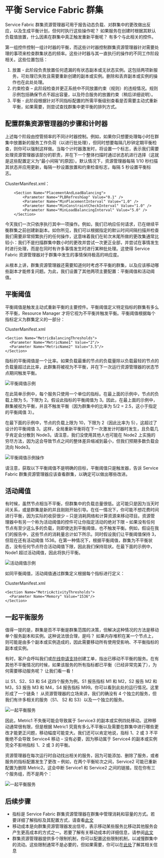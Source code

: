 <properties
   pageTitle="使用 Azure Service Fabric 群集资源管理器平衡群集 | Azure"
   description="介绍如何使用 Azure Service Fabric 群集资源管理器平衡群集。"
   services="service-fabric"
   documentationCenter=".net"
   authors="masnider"
   manager="timlt"
   editor=""/>

<tags
   ms.service="Service-Fabric"
   ms.date="05/20/2016"
   wacn.date="07/04/2016"/>

# 平衡 Service Fabric 群集
Service Fabric 群集资源管理器可用于报告动态负载、对群集中的更改做出反应，以及生成平衡计划，但何时执行这些操作呢？ 如果服务在创建时根据其默认负载值放置，什么因素在群集中真正触发重新平衡呢？ 有多个与此相关的控件。

第一组控件控制一组计时器的平衡，而这些计时器控制群集资源管理器针对需要处理的事项来检查群集状态的频率。这些计时器与其一直执行的操作的不同工作阶段相关。这些位置包括：

1.	放置 - 此阶段负责放置任何遗漏的有状态副本或无状态实例。这包括两项新服务，可处理已失败且需要重新创建的副本或实例。删除和丢弃副本或实例的操作也在此处处理。
2.	约束检查 – 此阶段检查并更正系统中不同放置约束（规则）的违规情况。规则示例包括确保节点不超出容量，以及符合服务的放置约束（稍后详细说明）。
3.	平衡 - 此阶段根据针对不同指标配置的所需平衡级别查看是否需要主动式重新平衡，如果需要，则尝试查找群集中更平衡的排列方式。

## 配置群集资源管理器的步骤和计时器
上述每个阶段由控管频率的不同计时器控制。例如，如果你只想要处理每小时在群集中放置新的服务工作负荷（以进行批处理），但同时想要每隔几秒钟定期平衡检查，则你可以强制这样做。当每个计时器激发时，将设置一个标志，表示我们需要处理资源管理器该部分的职责，并在下一个整体扫描时通过状态机进行选择（这就是这些配置定义为“最小间隔”的原因）。默认情况下，资源管理器每隔 1/10 秒扫描其状态并应用更新，每隔一秒设置放置和约束检查标志，每隔 5 秒设置平衡标志。

ClusterManifest.xml：


        <Section Name="PlacementAndLoadBalancing">
            <Parameter Name="PLBRefreshGap" Value="0.1" />
            <Parameter Name="MinPlacementInterval" Value="1.0" />
            <Parameter Name="MinConstraintCheckInterval" Value="1.0" />
            <Parameter Name="MinLoadBalancingInterval" Value="5.0" />
        </Section>


今天我们一次只依序执行其中一项操作。例如，我们已响应任何请求，已在继续平衡群集之前创建新副本。如你所见，我们可以根据指定的默认时间间隔扫描并检查我们需要非常频繁执行的任何操作，这意味着我们在轮次末尾所做的更改集通常比较小：我们不是扫描群集中数小时的更改并尝试一次更正全部，并尝试在事情发生时进行处理，而是在同时有许多事情发生时进行某种批处理。这使得 Service Fabric 资源管理器对于群集中发生的事情保持极高的响应度。

从根本上讲，群集资源管理器还需要知道何时考虑不平衡的群集，以及应该移动哪些副本才能修复问题。为此，我们设置了其他两项主要配置：平衡阈值和活动阈值。

## 平衡阈值
平衡阈值是触发主动式重新平衡的主要控件。平衡阈值定义特定指标的群集有多么不平衡，Resource Manager 才将它视为不平衡并触发平衡。平衡阈值根据每个指标定义为群集定义的一部分：

ClusterManifest.xml


    <Section Name="MetricBalancingThresholds">
      <Parameter Name="MetricName1" Value="2"/>
      <Parameter Name="MetricName2" Value="3.5"/>
    </Section>


指标的平衡阈值是一个比率。如果负载最重的节点的负载量除以负载最轻的节点的负载量超过此比率，此群集将被视为不平衡，并在下一次运行资源管理器的状态节点期间触发平衡。

![平衡阈值示例][Image1]

在此简单示例中，每个服务只使用一个单位的指标。在最上面的示例中，节点的负载上限为 5，下限为 2。假设此指标的平衡阈值为 3。因此，在最上面的示例中，群集被视为平衡，并且不触发平衡（因为群集中的比率为 5/2 = 2.5，这小于指定的平衡阈值 3）。

在最下面的示例中，节点的负载上限为 10，下限为 2（因此比率为 5），这超过了设计的平衡阈值 3。这样，全局重新平衡将在下一次激发计时器时发生，且负载几乎肯定会分散到 Node3。请注意，我们没使用其他人也可能在 Node2 上实施的穷尽方法，因为这会导致节点之间的整体差异缩减到最小，但我们预期多数负载会流向 Node3。

![平衡阈值示例操作][Image2]

请注意，获取以下平衡阈值不是明确的目标，平衡阈值只是触发器，告诉 Service Fabric 群集资源管理器应该查看群集，以确定可以做出哪些改进。

## 活动阈值
有时候，虽然节点相当不平衡，但群集中的负载总量很低。这可能只是因为当天时间关系，或是群集是新的并且刚刚开始引导。在任一情况下，你可能不想花费时间进行平衡，因为实际的收获很少 – 只是消耗网络和计算资源来移动项目。资源管理器中有另一个称为活动阈值的控件可让你指定活动的绝对下限 – 如果没有任何节点有至少这么多的负载，则即使达到平衡阈值，也不触发平衡。例如，假设在我们的报告中，这些节点的消耗量总计如下所示。同时假设我们让平衡阈值保持 3，但现在还有活动阈值 1536。在第一种情况下，根据平衡阈值，群集为不平衡状态，没有任何节点符合活动阈值下限，因此我们保持现状。在最下面的示例中，Node1 超过活动阈值，因此将执行平衡。

![活动阈值示例][Image3]

如同平衡阈值，活动阈值通过群集定义根据每个指标进行定义：

ClusterManifest.xml


    <Section Name="MetricActivityThresholds">
      <Parameter Name="Memory" Value="1536"/>
    </Section>


## 一起平衡服务
值得一提的是，群集是否不平衡是群集范围的决策，但解决这种情况的方法是移动单个服务副本和实例。这种说法很合理，是吗？ 如果内存堆积在某一个节点上，则可能是由多个副本或实例造成的，因此需要移动所有使用受影响、不平衡指标的副本或实例。

有时，客户会呼叫我们或[在线申请支持](/support/support-ticket-form/?l=zh-cn)创建工单，指出已移动不平衡的服务。在有其他不平衡情况的时候，如果该服务的所有指标都已平衡（已经非常完美了），为何需要移动服务呢？ 让我们看一看！

以 S1、S2、S3 和 S4 这四个服务为例。S1 报告指标 M1 和 M2，S2 报告 M2 和 M3，S3 报告 M3 和 M4，S4 报告指标 M99。你可以看到此处的运行情况。这里形成了一个链条！ 从资源管理器的立场来讲，我们的确没有 4 个独立的服务，但我们有许多相关的服务（S1、 S2 和 S3）以及一个独立的服务。

![一起平衡服务][Image4]

因此，Metric1 不失衡可能会导致属于 Service3 的副本或实例四处移动。这种移动通常很有限，但是根据 Metric1 究竟有多么不平衡以及需要在群集中进行哪些更改才能更正问题，移动幅度可能变大。我们还可以肯定地说，指标 1、2 或 3 不平衡绝不会导致 Service4 移动 – 没有必要，因为移动属于 Service4 的副本或实例完全不影响指标 1、2 或 3 的平衡。

资源管理器在每次运行时自动找出相关的服务，因为可能添加、删除了服务，或者服务的指标配置发生了更改 – 例如，在两个平衡轮次之间，Service2 可能已重新配置为删除 Metric2。这会中断 Service1 和 Service2 之间的链接。现在你有三个服务组，而不是两个：

![一起平衡服务][Image5]

## 后续步骤
- 指标是 Service Fabric 群集资源管理器在群集中管理消耗和容量的方式。若要详细了解指标及其配置方式，请查看[此文](/documentation/articles/service-fabric-cluster-resource-manager-metrics/)
- 移动成本是向群集资源管理器发出信号，表示移动某些服务比移动其他服务会产生更高成本的方式之一。若要了解有关移动成本的详细信息，请参阅[此文](/documentation/articles/service-fabric-cluster-resource-manager-movement-cost/)
- 群集资源管理器提供多个限制机制，你可以配置这些限制机制，以减慢群集中的流动。这些限制通常不是必要的，但如果需要，你可以在[此处](/documentation/articles/service-fabric-cluster-resource-manager-advanced-throttling/)了解其相关信息


[Image1]: ./media/service-fabric-cluster-resource-manager-balancing/cluster-resrouce-manager-balancing-thresholds.png
[Image2]: ./media/service-fabric-cluster-resource-manager-balancing/cluster-resource-manager-balancing-threshold-triggered-results.png
[Image3]: ./media/service-fabric-cluster-resource-manager-balancing/cluster-resource-manager-activity-thresholds.png
[Image4]: ./media/service-fabric-cluster-resource-manager-balancing/cluster-resource-manager-balancing-services-together1.png
[Image5]: ./media/service-fabric-cluster-resource-manager-balancing/cluster-resource-manager-balancing-services-together2.png

<!---HONumber=Mooncake_0627_2016-->
